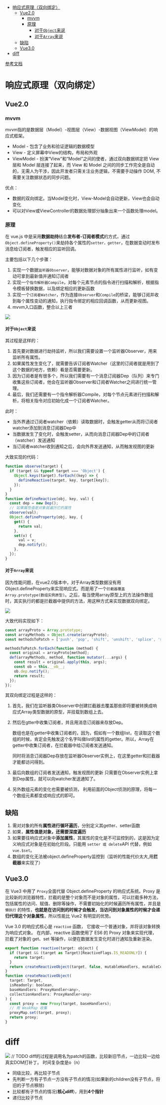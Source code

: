 - [响应式原理（双向绑定）](#响应式原理双向绑定)
  - [Vue2.0](#vue20)
    - [mvvm](#mvvm)
    - [原理](#原理)
      - [对于`Object`来说](#对于object来说)
      - [对于`Array`来说](#对于array来说)
  - [缺陷](#缺陷)
  - [Vue3.0](#vue30)
- [diff](#diff)


[参考文档](https://tsejx.github.io/vue-guidebook/infrastructure/vue3/reactivity)

# 响应式原理（双向绑定）

## Vue2.0

### mvvm

mvvm指的是数据层（Model）-视图层（View）-数据视图（ViewModel）的响应式框架。

- Model - 包含了业务和验证逻辑的数据模型
- View - 定义屏幕中View的结构，布局和外观
- ViewModel - 扮演“View”和“Model”之间的使者，通过双向数据绑定把 View 层和 Model 层连接了起来，而 View 和 Model 之间的同步工作完全是自动的，无需人为干涉，因此开发者只需关注业务逻辑，不需要手动操作 DOM, 不需要关注数据状态的同步问题。

优点：

- 数据的双向绑定。当Model变化时，View-Model会自动更新，View也会自动变化
- 可以对View或ViewController的数据处理部分抽象出来一个函数处理model。

### 原理

在 vue.js 中是采用**数据劫持**结合**发布者-订阅者模式**的方式，通过`Object.defineProperty()`来劫持各个属性的`setter，getter`，在数据变动时发布消息给订阅者，触发相应的监听回调。

主要包括以下几个步骤：

1. 实现一个数据`监听器Observer`，能够对数据对象的所有属性进行监听，如有变动可拿到最新值并通知订阅者
2. 实现一个`指令解析器Compile`，对每个元素节点的指令进行扫描和解析，根据指令模板替换数据，以及绑定相应的更新函数
3. 实现一个`订阅者Watcher`，作为连接`Observer`和`Compile`的桥梁，能够订阅并收到每个属性变动的通知，执行指令绑定的相应回调函数，从而更新视图。
4. mvvm入口函数，整合以上三者

<img src="./picture/vue1.png" />

#### 对于`Object`来说

其过程是这样的：

1. 首先要对数据进行劫持监听，所以我们需要设置一个监听器Observer，用来监听所有属性。
2. 如果属性发生变化了，就需要告诉订阅者Watcher（这里的订阅者就是用到了这个数据的地方，依赖）看是否需要更新。
3. 因为订阅者是有很多个，所以我们需要有一个消息订阅器Dep（队列）来专门收集这些订阅者，他会在监听器Observer和订阅者Watcher之间进行统一管理。
4. 最后，我们还需要有一个指令解析器Compile，对每个节点元素进行扫描和解析，将相关指令对应初始化成一个订阅者Watcher。

此时：

- 当外界通过订阅者watcher（依赖）读取数据时，会触发getter从而将订阅者watcher添加到消息订阅器Dep中
- 当数据发生了变化时，会触发setter，从而向消息订阅器Dep中的订阅者（watcher）发送通知
- 当订阅者watcher收到通知之后，会向外界发送通知，从而触发视图的更新

大致实现的代码：

```js
function observe(target) {
  if (target && typeof target === 'Object') {
    Object.keys(target).forEach((key) => {
      defineReactive(target, key, target[key]);
    });
  }
}
function defineReactive(obj, key, val) {
  const dep = new Dep();
  // 如果属性值是对象就遍历它的属性
  observe(val);
  Object.defineProperty(obj, key, {
    get() {
      return val;
    },
    set(v) {
      val = v;
      dep.notify();
    },
  });
}
```

#### 对于`Array`来说

因为性能问题，在vue2.0版本中，对于Array类型数据没有用Object.defineProperty来实现响应式。而是用了一个`拦截器覆盖Array.prototype(数组实例原型)`。之后，每当使用array原型上的方法操作数组时，其实执行的都是拦截器中提供的方法，用这种方式来实现数据双向绑定。

<img src="./picture/vue2.png" />

大致代码实现如下：

```js
const arrayProto = Array.prototype;
const arrayMethods = Object.create(arrayProto);
const methodsToPatch = ['push', 'pop', 'shift', 'unshift', 'splice', 'sort', 'reverse'];

methodsToPatch.forEach(function (method) {
  const original = arrayProto[method];
  def(arrayMethods, method, function mutator(...args) {
    const result = original.apply(this, args);
    const ob = this.__ob__;
    ob.dep.notify();
    return result;
  });
});
```

其双向绑定过程是这样的：

1. 首先，我们在监听器类Observer中创建拦截器去覆盖那些即将要被转换成响应式Array类型数据的原型，并挂载到数组上去。
2. 然后在gtter中收集订阅者，并且用消息订阅器来存放Dep。

    数组也是在getter中收集订阅者的，因为，假如有一个数组list，在读取这个数组的时候，肯定会先触发这个名字叫做list的属性的getter。所以，Array在getter中收集订阅者，在拦截器中给订阅者发送通知。

    同时将消息订阅器Dep存放在监听器Observer实例上，在这里getter和拦截器才能都访问得到。
3. 最后向数组的订阅者发送通知，触发视图的更新
   只需要在Observer实例上拿到Dep属性，就可以向watcher发送通知了。
4. 另外数组元素的变化也需要被侦测，
   利用前面的Object侦测的原理，将每一个数组元素都变成响应式的即可。

## 缺陷

1. 需对对象的所有**属性进行循环遍历**，分别定义其getter、setter函数
2. 如果，**属性值是对象，还需要深度遍历**
3. 如果要往响应式对象中**添加属性**，其属性的变化是不可监控到的，这是因为定义响应式对象是在初始化阶段。只能用 `setter 或 delete`API 代替，例如`vue.$set`。
4. 数组的变化无法被object.defineProperty监控到（监听的性能代价太大,用**拦截器**来实现了）

## Vue3.0

在 Vue3 中用了 `Proxy`全面代替 Object.defineProperty 的响应式系统。Proxy 是比较新的浏览器特性，拦截的是整个对象而不是对象的属性，可以拦截多种方法，包括属性的访问、赋值、删除等操作，不需要初始化的时候遍历所有属性，并且是 `懒执行` 的特性，**也就是在访问到的时候才会触发，当访问到对象属性的时候才会递归代理这个对象属性**，所以性能比 Vue2 有明显的优势。

Vue 3.0 的响应式核心是 `reactive` 函数， 它接收一个普通对象，并将该对象转换为响应式对象。 在内部，reactive 函数使用了 ES6 的 Proxy 对象来实现代理，拦截了对象的 get、set 等操作，以便在数据发生变化时进行通知及重新渲染。

```js
export function reactive(target: object) {
  if (target && (target as Target)[ReactiveFlags.IS_READONLY]) {
    return target;
  }
  return createReactiveObject(target, false, mutableHandlers, mutableCollectionHandlers);
}
function createReactiveObject(
  target: Target,
  isReadonly: boolean,
  baseHandlers: ProxyHandler<any>,
  collectionHandlers: ProxyHandler<any>
) {
  const proxy = new Proxy(target, baseHandlers);
  // 用 WeakMap 收集
  proxyMap.set(target, proxy);
  return proxy;
}
```

# diff
<img src='./picture/vue-diff.png' />
// TODO
diff的过程是调用名为patch的函数，比较新旧节点，一边比较一边给真实DOM打补丁。
时间复杂度是o（n）

- 同级比较，再比较子节点
- 先判断一方有子节点一方没有子节点的情况(如果新的children没有子节点，将旧的子节点移除)
- 比较都有子节点的情况(**核心diff**)，用到**4个指针**
- 递归比较子节点